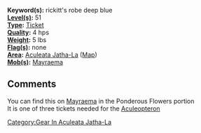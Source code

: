 **Keyword(s):** rickitt's robe deep blue  
**[Level(s)](Object_Level.md "wikilink"):** 51  
**[Type](:Category:_Object_Types.md "wikilink"):**
[Ticket](:Category:_Tickets.md "wikilink")  
**[Quality](Object_Quality.md "wikilink"):** 4 hps  
**[Weight](Object_Weight.md "wikilink"):** 5 lbs  
**[Flag(s)](:Category:_Object_Flags.md "wikilink"):** none  
**[Area](:Category:_Areas.md "wikilink"):** [Aculeata
Jatha-La](:Category:Gear_In_Aculeata_Jatha-La.md "wikilink")
([Map](Aculeata_Jatha-La_Map.md "wikilink"))  
**[Mob(s)](:Category:_Mobs.md "wikilink"):**
[Mayraema](mayraema.md "wikilink")  

## Comments

You can find this on [Mayraema](mayraema.md "wikilink") in the Ponderous
Flowers portion  
It is one of three tickets needed for the
[Aculeopteron](Aculeopteron.md "wikilink")

[Category:Gear In Aculeata
Jatha-La](Category:Gear_In_Aculeata_Jatha-La "wikilink")
